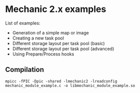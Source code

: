 Mechanic 2.x examples
=====================

List of examples:
- Generation of a simple map or image
- Creating a new task pool
- Different storage layout per task pool (basic)
- Different storage layout per task pool (advanced)
- Using Prepare/Process hooks

Compilation
-----------

    mpicc -fPIC -Dpic -shared -lmechanic2 -lreadconfig mechanic_module_example.c -o libmechanic_module_example.so
